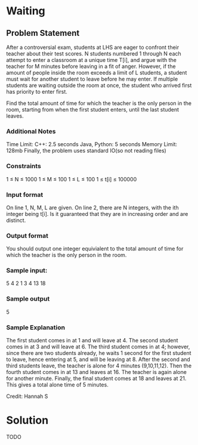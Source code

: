 # Waiting
## Problem Statement
After a controversial exam, students at LHS are eager to confront their teacher about their test scores. N students numbered 1 through N each attempt to enter a classroom at a unique time T[i], and argue with the teacher for M minutes before leaving in a fit of anger. However, if the amount of people inside the room exceeds a limit of L students, a student must wait for another student to leave before he may enter. If multiple students are waiting outside the room at once, the student who arrived first has priority to enter first.

Find the total amount of time for which the teacher is the only person in the room, starting from when the first student enters, until the last student leaves.

### Additional Notes
Time Limit:
C++: 2.5 seconds
Java, Python: 5 seconds
Memory Limit: 128mb
Finally, the problem uses standard IO(so not reading files)

### Constraints
1 ≤ N ≤ 1000
1 ≤ M ≤ 100
1 ≤ L ≤ 100
1 ≤ t[i] ≤ 100000

### Input format
On line 1, N, M, L are given.
On line 2, there are N integers, with the ith integer being t[i]. Is it guaranteed that they are in increasing order and are distinct.

### Output format
You should output one integer equivialent to the total amount of time for which the teacher is the only person in the room.

### Sample input:
5 4 2
1 3 4 13 18

### Sample output
5

### Sample Explanation
The first student comes in at 1 and will leave at 4. The second student comes in at 3 and will leave at 6. The third student comes in at 4; however, since there are two students already, he waits 1 second for the first student to leave, hence entering at 5, and will be leaving at 8. After the second and third students leave, the teacher is alone for 4 minutes (9,10,11,12). Then the fourth student comes in at 13 and leaves at 16. The teacher is again alone for another minute. Finally, the final student comes at 18 and leaves at 21. This gives a total alone time of 5 minutes.

Credit: Hannah S

# Solution
TODO
